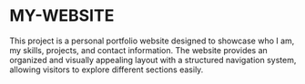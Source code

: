 # MY-WEBSITE
This project is a personal portfolio website designed to showcase who I am, my skills, projects, and contact information. The website provides an organized and visually appealing layout with a structured navigation system, allowing visitors to explore different sections easily.
